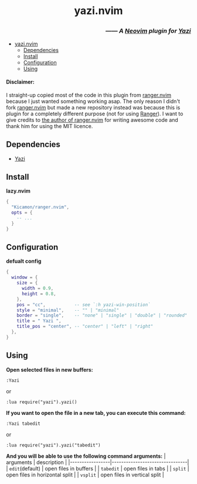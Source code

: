 <h1 align="center">

yazi.nvim

</h1>
<h3 align="right">

*—— A [Neovim](https://github.com/neovim/neovim) plugin for [Yazi](https://github.com/sxyazi/yazi)*

</h3>

<!--toc:start-->
- [yazi.nvim](#yazi.nvim)
  - [Dependencies](#dependencies)
  - [Install](#install)
  - [Configuration](#configuration)
  - [Using](#using)
<!--toc:end-->

#### Disclaimer:
I straight-up copied most of the code in this plugin from [ranger.nvim](https://github.com/Kicamon/ranger.nvim) because I just wanted something working asap. The only reason I didn't fork [ranger.nvim](https://github.com/Kicamon/ranger.nvim) but made a new repository instead was because this is plugin for a completely different purpose (not for using [Ranger](https://github.com/ranger/ranger)). I want to give credits to [the author of ranger.nvim](https://github.com/Kicamon) for writing awesome code and thank him for using the MIT licence.

## Dependencies
- [Yazi](https://github.com/sxyazi/yazi)
## Install
**lazy.nvim**
```lua
{
  "Kicamon/ranger.nvim",
  opts = {
    -- ...
  }
}
```
## Configuration
**defualt config**
```lua
{
  window = {
    size = {
      width = 0.9,
      height = 0.8,
    },
    pos = "cc",           -- see `:h yazi-win-position`
    style = "minimal",    -- "" | "minimal"
    border = "single",    -- "none" | "single" | "double" | "rounded" | "solid" | "shadow"
    title = " Yazi ",
    title_pos = "center", -- "center" | "left" | "right"
  },
}
```
## Using
**Open selected files in new buffers:**
```vim
:Yazi
```
or
```vim
:lua require("yazi").yazi()
```
**If you want to open the file in a new tab, you can execute this command:**
```vim
:Yazi tabedit
```
or
```vim
:lua require("yazi").yazi("tabedit")
```
**And you will be able to use the following **command arguments**:**
| arguments       | description                    |
|-----------------|--------------------------------|
| `edit`(default) | open files in buffers          |
| `tabedit`       | open files in tabs             |
| `split`         | open files in horizontal split |
| `vsplit`        | open files in vertical split   |
